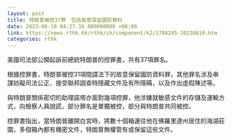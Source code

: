 ```yaml
---
layout: post
title: 特朗普被控37罪　包括故意保留國防資料
date: 2023-06-10 04:27:16.000000000 +08:00
link: https://news.rthk.hk/rthk/ch/component/k2/1704245-20230610.htm
categories: rthk
---
```


美國司法部公開起訴前總統特朗普的控罪書，共有37項罪名。

根據控罪書，特朗普被控31項間諜法下的故意保留國防資料罪，其他罪名涉及串謀妨礙司法公正、接受聯邦調查時隱藏文件及有所隱瞞，以及作出虛假陳述等。

與特朗普關係密切的助理諾塔亦面對幾項控罪，他涉嫌就敏感文件的存儲及運輸方式，向檢察人員說謊，部分罪名是單獨被控，部分與特朗普共同被控。

控罪書指出，當特朗普離開白宮時，將數十個箱運往他在佛羅里達州居住的海湖莊園，多個箱內都有機密文件，特朗普無權管有或保留這些文件。
